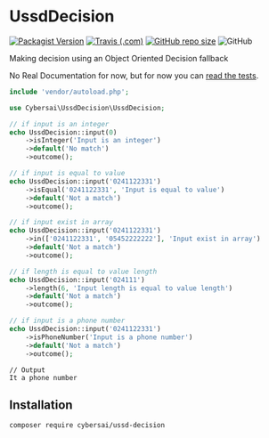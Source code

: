 # UssdDecision
[![Packagist Version](https://img.shields.io/packagist/v/cybersai/ussd-decision?style=for-the-badge)](https://packagist.org/packages/cybersai/ussd-decision)
[![Travis (.com)](https://img.shields.io/travis/cybersai/ussd-decision?style=for-the-badge)](https://travis-ci.com/cybersai/ussd-decision)
[![GitHub repo size](https://img.shields.io/github/repo-size/cybersai/ussd-decision?style=for-the-badge)](https://github.com/CyberSai/ussd-decision)
![GitHub](https://img.shields.io/github/license/cybersai/ussd-decision?style=for-the-badge)

Making decision using an Object Oriented Decision fallback

No Real Documentation for now, but for now you can [read the tests](https://github.com/cybersai/ussd-decision/blob/master/tests/UssdDecisionTest.php).
```php
include 'vendor/autoload.php';

use Cybersai\UssdDecision\UssdDecision;

// if input is an integer
echo UssdDecision::input(0)
    ->isInteger('Input is an integer')
    ->default('No match')
    ->outcome();

// if input is equal to value
echo UssdDecision::input('0241122331')
    ->isEqual('0241122331', 'Input is equal to value')
    ->default('Not a match')
    ->outcome();

// if input exist in array
echo UssdDecision::input('0241122331')
    ->in(['0241122331', '05452222222'], 'Input exist in array')
    ->default('Not a match')
    ->outcome();

// if length is equal to value length
echo UssdDecision::input('024111')
    ->length(6, 'Input length is equal to value length')
    ->default('Not a match')
    ->outcome();

// if input is a phone number
echo UssdDecision::input('0241122331')
    ->isPhoneNumber('Input is a phone number')
    ->default('Not a match')
    ->outcome();

```
```text
// Output
It a phone number
```

## Installation
`composer require cybersai/ussd-decision`
